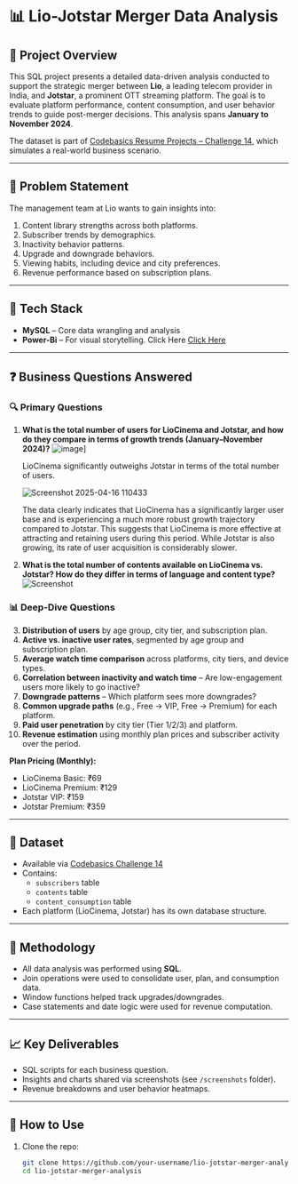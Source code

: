 # 📊 Lio-Jotstar Merger Data Analysis

## 🧠 Project Overview

This SQL project presents a detailed data-driven analysis conducted to support the strategic merger between **Lio**, a leading telecom provider in India, and **Jotstar**, a prominent OTT streaming platform. The goal is to evaluate platform performance, content consumption, and user behavior trends to guide post-merger decisions. This analysis spans **January to November 2024**. 

The dataset is part of [Codebasics Resume Projects – Challenge 14](https://codebasics.io/challenge/codebasics-resume-project-challenge), which simulates a real-world business scenario.

---

## 📌 Problem Statement

The management team at Lio wants to gain insights into:

1. Content library strengths across both platforms.
2. Subscriber trends by demographics.
3. Inactivity behavior patterns.
4. Upgrade and downgrade behaviors.
5. Viewing habits, including device and city preferences.
6. Revenue performance based on subscription plans.

---

## 🧰 Tech Stack

- **MySQL** – Core data wrangling and analysis
- **Power-Bi** – For visual storytelling. Click Here [Click Here](https://github.com/irfanzim/Power-BI-LioCinema-Jotstar-Merger-Analysis-)

---

## ❓ Business Questions Answered

### 🔍 Primary Questions

1. **What is the total number of users for LioCinema and Jotstar, and how do they compare in terms of growth trends (January–November 2024)?**
   ![image](https://github.com/user-attachments/assets/1dcac6c7-d9b6-465f-98fd-12ac3471ec2f)]
   
   LioCinema significantly outweighs Jotstar in terms of the total number of users. 
   
   ![Screenshot 2025-04-16 110433](https://github.com/user-attachments/assets/1796a5c5-f042-41a4-a92e-af7de615d17f)

   The data clearly indicates that LioCinema has a significantly larger user base and is experiencing a much more robust growth trajectory compared to Jotstar. This suggests that LioCinema is more effective at attracting and retaining users during this period. While Jotstar is also growing, its rate of user acquisition is considerably slower.


3. **What is the total number of contents available on LioCinema vs. Jotstar? How do they differ in terms of language and content type?**  
   ![Screenshot](screenshots/content_library.png)

### 📊 Deep-Dive Questions

3. **Distribution of users** by age group, city tier, and subscription plan.  
4. **Active vs. inactive user rates**, segmented by age group and subscription plan.  
5. **Average watch time comparison** across platforms, city tiers, and device types.  
6. **Correlation between inactivity and watch time** – Are low-engagement users more likely to go inactive?  
7. **Downgrade patterns** – Which platform sees more downgrades?  
8. **Common upgrade paths** (e.g., Free → VIP, Free → Premium) for each platform.  
9. **Paid user penetration** by city tier (Tier 1/2/3) and platform.  
10. **Revenue estimation** using monthly plan prices and subscriber activity over the period.

   **Plan Pricing (Monthly):**
   - LioCinema Basic: ₹69  
   - LioCinema Premium: ₹129  
   - Jotstar VIP: ₹159  
   - Jotstar Premium: ₹359

---

## 📂 Dataset

- Available via [Codebasics Challenge 14](https://codebasics.io/challenge/codebasics-resume-project-challenge)
- Contains:
  - `subscribers` table
  - `contents` table
  - `content_consumption` table
- Each platform (LioCinema, Jotstar) has its own database structure.

---

## 🧮 Methodology

- All data analysis was performed using **SQL**.
- Join operations were used to consolidate user, plan, and consumption data.
- Window functions helped track upgrades/downgrades.
- Case statements and date logic were used for revenue computation.

---

## 📈 Key Deliverables

- SQL scripts for each business question.
- Insights and charts shared via screenshots (see `/screenshots` folder).
- Revenue breakdowns and user behavior heatmaps.

---

## 🔧 How to Use

1. Clone the repo:
   ```bash
   git clone https://github.com/your-username/lio-jotstar-merger-analysis.git
   cd lio-jotstar-merger-analysis

